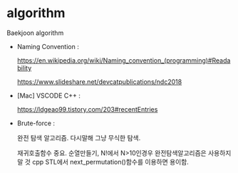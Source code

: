 # algorithm

Baekjoon algorithm

* Naming Convention :

  <https://en.wikipedia.org/wiki/Naming_convention_(programming)#Readability>

  <https://www.slideshare.net/devcatpublications/ndc2018>


* [Mac] VSCODE C++ :
  
  <https://ldgeao99.tistory.com/203#recentEntries>


* Brute-force :
  
   완전 탐색 알고리즘. 다시말해 그냥 무식한 탐색.
   
   재귀호출함수 중요. 순열만들기, N!에서 N>10인경우 완전탐색알고리즘은 사용하지 말 것
   cpp STL에서 next_permutation()함수를 이용하면 용이함.
